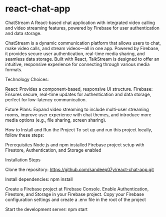 # react-chat-app
ChatStream
A React-based chat application with integrated video calling and video streaming features, powered by Firebase for user authentication and data storage.

ChatStream is a dynamic communication platform that allows users to chat, make video calls, and stream videos—all in one app. Powered by Firebase, it provides secure user authentication, real-time media sharing, and seamless data storage. Built with React, TalkStream is designed to offer an intuitive, responsive experience for connecting through various media formats.

Technology Choices:

React: Provides a component-based, responsive UI structure.
Firebase: Ensures secure, real-time updates for authentication and data storage, perfect for low-latency communication.

Future Plans: Expand video streaming to include multi-user streaming rooms, improve user experience with chat themes, and introduce more media options (e.g., file sharing, screen sharing).

How to Install and Run the Project
To set up and run this project locally, follow these steps:

Prerequisites
Node.js and npm installed
Firebase project setup with Firestore, Authentication, and Storage enabled

Installation Steps

Clone the repository:
https://github.com/sandeep07y/react-chat-app.git

Install dependencies:
npm install

Create a Firebase project at Firebase Console.
Enable Authentication, Firestore, and Storage in your Firebase project.
Copy your Firebase configuration settings and create a .env file in the root of the project

Start the development server:
npm start

